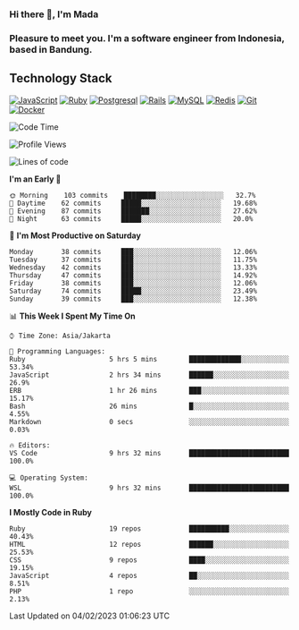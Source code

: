 ### Hi there 👋, I'm Mada
### Pleasure to meet you. I'm a software engineer from Indonesia, based in Bandung.

## Technology Stack

[![JavaScript](https://img.shields.io/badge/-JavaScript-%23F7DF1C?style=flat-square&logo=javascript&logoColor=000000&labelColor=%23F7DF1C&color=%23FFCE5A)](https://www.javascript.com/)
[![Ruby](https://img.shields.io/badge/Ruby-CC342D?style=flat-square&logo=ruby&logoColor=white)](https://www.ruby-lang.org/en/)
[![Postgresql](https://img.shields.io/badge/PostgreSQL-316192?style=flat-square&logo=postgresql&logoColor=ffffff)](https://www.postgresql.org/)
[![Rails](https://img.shields.io/badge/Ruby_on_Rails-CC0000?style=flat-square&logo=ruby-on-rails&logoColor=white)](https://rubyonrails.org/)
[![MySQL](https://img.shields.io/badge/-MySQL-4479A1?style=flat-square&logo=MySQL&logoColor=ffffff)](https://www.mysql.com/)
[![Redis](https://img.shields.io/badge/-Redis-DC382D?style=flat-square&logo=Redis&logoColor=ffffff)](https://redis.io/)
[![Git](https://img.shields.io/badge/-Git-%23F05032?style=flat-square&logo=git&logoColor=%23ffffff)](https://git-scm.com/)
[![Docker](https://img.shields.io/badge/-Docker-2496ED?style=flat-square&logo=docker&logoColor=ffffff)](https://www.docker.com/)
<!--
**madaarya/madaarya** is a ✨ _special_ ✨ repository because its `README.md` (this file) appears on your GitHub profile.

Here are some ideas to get you started:

- 🔭 I’m currently working on ...
- 🌱 I’m currently learning ...
- 👯 I’m looking to collaborate on ...
- 🤔 I’m looking for help with ...
- 💬 Ask me about ...
- 📫 How to reach me: ...
- 😄 Pronouns: ...
- ⚡ Fun fact: ...
-->
<!--START_SECTION:waka-->
![Code Time](http://img.shields.io/badge/Code%20Time-5%2C178%20hrs%2041%20mins-blue)

![Profile Views](http://img.shields.io/badge/Profile%20Views-0-blue)

![Lines of code](https://img.shields.io/badge/From%20Hello%20World%20I%27ve%20Written-863%20Thousand%20lines%20of%20code-blue)

**I'm an Early 🐤** 

```text
🌞 Morning    103 commits    ████████░░░░░░░░░░░░░░░░░   32.7% 
🌆 Daytime    62 commits     █████░░░░░░░░░░░░░░░░░░░░   19.68% 
🌃 Evening    87 commits     ███████░░░░░░░░░░░░░░░░░░   27.62% 
🌙 Night      63 commits     █████░░░░░░░░░░░░░░░░░░░░   20.0%

```
📅 **I'm Most Productive on Saturday** 

```text
Monday       38 commits     ███░░░░░░░░░░░░░░░░░░░░░░   12.06% 
Tuesday      37 commits     ███░░░░░░░░░░░░░░░░░░░░░░   11.75% 
Wednesday    42 commits     ███░░░░░░░░░░░░░░░░░░░░░░   13.33% 
Thursday     47 commits     ███░░░░░░░░░░░░░░░░░░░░░░   14.92% 
Friday       38 commits     ███░░░░░░░░░░░░░░░░░░░░░░   12.06% 
Saturday     74 commits     █████░░░░░░░░░░░░░░░░░░░░   23.49% 
Sunday       39 commits     ███░░░░░░░░░░░░░░░░░░░░░░   12.38%

```


📊 **This Week I Spent My Time On** 

```text
⌚︎ Time Zone: Asia/Jakarta

💬 Programming Languages: 
Ruby                     5 hrs 5 mins        █████████████░░░░░░░░░░░░   53.34% 
JavaScript               2 hrs 34 mins       ██████░░░░░░░░░░░░░░░░░░░   26.9% 
ERB                      1 hr 26 mins        ███░░░░░░░░░░░░░░░░░░░░░░   15.17% 
Bash                     26 mins             █░░░░░░░░░░░░░░░░░░░░░░░░   4.55% 
Markdown                 0 secs              ░░░░░░░░░░░░░░░░░░░░░░░░░   0.03%

🔥 Editors: 
VS Code                  9 hrs 32 mins       █████████████████████████   100.0%

💻 Operating System: 
WSL                      9 hrs 32 mins       █████████████████████████   100.0%

```

**I Mostly Code in Ruby** 

```text
Ruby                     19 repos            ██████████░░░░░░░░░░░░░░░   40.43% 
HTML                     12 repos            ██████░░░░░░░░░░░░░░░░░░░   25.53% 
CSS                      9 repos             ████░░░░░░░░░░░░░░░░░░░░░   19.15% 
JavaScript               4 repos             ██░░░░░░░░░░░░░░░░░░░░░░░   8.51% 
PHP                      1 repo              ░░░░░░░░░░░░░░░░░░░░░░░░░   2.13%

```



 Last Updated on 04/02/2023 01:06:23 UTC
<!--END_SECTION:waka-->
